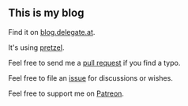 ## This is my blog

Find it on [blog.delegate.at](https://blog.delegate.at).

It's using [pretzel](https://github.com/Code52/pretzel).

Feel free to send me a [pull request](https://github.com/biohazard999/Scissors.Blog/pulls) if you find a typo.

Feel free to file an [issue](https://github.com/biohazard999/Scissors.Blog/issues) for discussions or wishes.

Feel free to support me on [Patreon](https://www.patreon.com/biohaz999).